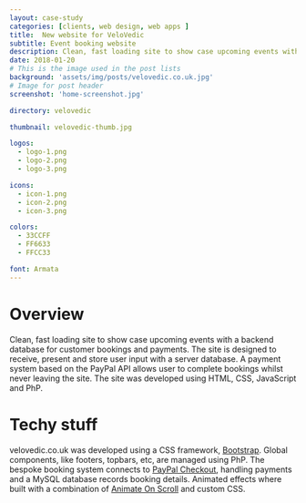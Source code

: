 ```yaml
---
layout: case-study
categories: [clients, web design, web apps ]
title:  New website for VeloVedic
subtitle: Event booking website
description: Clean, fast loading site to show case upcoming events with a backend database for customer bookings and payments. The site is designed to receive, present and store user input with a server database. A payment system based on the PayPal API allows user to complete bookings whilst never leaving the site. The site was developed using HTML, CSS, JavaScript and PhP.
date: 2018-01-20
# This is the image used in the post lists
background: 'assets/img/posts/velovedic.co.uk.jpg'
# Image for post header
screenshot: 'home-screenshot.jpg'

directory: velovedic

thumbnail: velovedic-thumb.jpg

logos:
  - logo-1.png
  - logo-2.png
  - logo-3.png

icons:
  - icon-1.png
  - icon-2.png
  - icon-3.png

colors:
  - 33CCFF
  - FF6633
  - FFCC33

font: Armata
---
```


# Overview

Clean, fast loading site to show case upcoming events with a backend database for customer bookings and payments. The site is designed to receive, present and store user input with a server database. A payment system based on the PayPal API allows user to complete bookings whilst never leaving the site. The site was developed using HTML, CSS, JavaScript and PhP.

# Techy stuff

velovedic.co.uk was developed using a CSS framework, <a href="https://getbootstrap.com/">Bootstrap</a>. Global components, like footers, topbars, etc, are managed using PhP. The bespoke booking system connects to <a href="https://developer.paypal.com/docs/checkout/">PayPal Checkout</a>, handling payments and a MySQL database records booking details. Animated effects where built with a combination of <a href="https://michalsnik.github.io/aos/">Animate On Scroll</a> and custom CSS.

